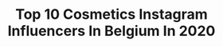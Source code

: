 ---
title: Top 10 Cosmetics Instagram Influencers In Belgium In 2020
description: >-
  Find top cosmetics Instagram influencers in Belgium in 2020. Most popular hashtags: #belgium #belgianblogger #beauty #stayhome.
platform: Instagram
profiles:
  - username: "shaunycuypers"
    fullname: >-
      Shauny Cuypers
    location: "Belgium"
    followers: 19932
    engagement: 286
    commentsToLikes: 0.106267
    id: ck0w1ulfkl7ny0i191bj2fs8f
    verified: false
    hashtags: "#outfitinspo, #whatiworetoday, #parisblogger, #girlswithtattoos"
  - username: "jeremy.caira"
    fullname: >-
      Jérémy Caira
    location: "Belgium"
    followers: 41668
    engagement: 231
    commentsToLikes: 0.044111
    id: ck55ppy3wb47l0i11kufwus8h
    verified: false
    hashtags: "#disneyland, #explore, #zalandostyle, #loreal"
  - username: "miss_k_510"
    fullname: >-
      🎀 The World Of Miss K 🎀
    location: "Belgium"
    followers: 19167
    engagement: 350
    commentsToLikes: 0.158451
    id: ck136f5sx66x20i195e46bvsv
    verified: false
    hashtags: "#smile, #eitjes, #coronavirus, #rimmellondonnl"
  - username: "lv__dreamworld"
    fullname: >-
      ╰ Fσr тнє lσνє σf ρυrsєѕ ╮
    location: "Belgium"
    followers: 53747
    engagement: 221
    commentsToLikes: 0.082490
    id: ck15shn8ad1ri0i19uzbrymis
    verified: false
    hashtags: "#bags, #kitchendecor, #louisvuittonchain, #lvbagcharm"
  - username: "bella.illustration"
    fullname: >-
      Bella Sriwantana
    location: "Belgium"
    followers: 83038
    engagement: 3844
    commentsToLikes: 0.006292
    id: ck138pqcdheex0i19x4k49ahc
    verified: false
    hashtags: "#welovegoldens, #sailormoon, #japanesebeauty, #koreanbeauty"
  - username: "mytrendywendy"
    fullname: >-
      WENDY💋BEAUTY x LIFESTYLE
    location: "Belgium"
    followers: 2205
    engagement: 1374
    commentsToLikes: 0.140850
    id: ck5hejbn8t7dj0i11p57g03yj
    verified: false
    hashtags: "#blogueuse, #happyskin, #blogueusebeaute, #inmyconverse"
  - username: "nathalie_eoma_missrdcongo"
    fullname: >-
      Nathalie Eoma Verbeken 🇨🇩
    location: "Belgium"
    followers: 10947
    engagement: 554
    commentsToLikes: 0.033362
    id: ck5zrbpb6wa6b0i1401kmykfs
    verified: false
    hashtags: "#congolesebeauty, #melaninpoppin, #selflove, #pink"
  - username: "peggytimmermans"
    fullname: >-
      Makeup artist Peggy Timmermans
    location: "Belgium"
    followers: 19945
    engagement: 271
    commentsToLikes: 0.102915
    id: ck5zixp6lgkbg0i14t89flguw
    verified: false
    hashtags: "#makeupartistbelgium, #tenasilhouette, #urineloss, #sendinglove"
---